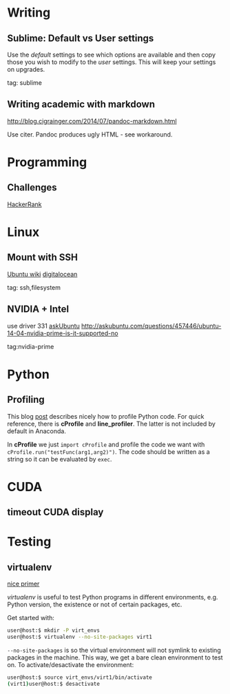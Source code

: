 # Writing
## Sublime: Default vs User settings
Use the *default* settings to see which options are available and then copy those you wish to modify to the *user* settings. This will keep your settings on upgrades.

tag: sublime

## Writing academic with markdown

http://blog.cigrainger.com/2014/07/pandoc-markdown.html

Use citer. Pandoc produces ugly HTML - see workaround.


# Programming
## Challenges
[HackerRank](https://www.hackerrank.com)

# Linux
## Mount with SSH
[Ubuntu wiki](https://help.ubuntu.com/community/SSHFS)
[digitalocean](https://www.digitalocean.com/community/tutorials/how-to-use-sshfs-to-mount-remote-file-systems-over-ssh)

tag: ssh,filesystem

## NVIDIA + Intel
use driver 331
[askUbuntu](http://askubuntu.com/questions/452556/how-to-set-up-nvidia-optimus-bumblebee-in-14-04)
http://askubuntu.com/questions/457446/ubuntu-14-04-nvidia-prime-is-it-supported-no

tag:nvidia-prime



# Python
## Profiling

This blog                           [post](https://zapier.com/engineering/profiling-python-boss/) describes nicely how to profile Python code. For quick reference, there is **cProfile** and **line_profiler**. The latter is not included by default in Anaconda.

In **cProfile** we just `import cProfile` and profile the code we want with `cProfile.run("testFunc(arg1,arg2)")`. The code should be written as a string so it can be evaluated by `exec`.

# CUDA
## timeout CUDA display

# Testing
## virtualenv

[nice primer](http://simononsoftware.com/virtualenv-tutorial/)

*virtualenv* is useful to test Python programs in different environments, e.g. Python version, the existence or not of certain packages, etc.

Get started with:

```bash
user@host:$ mkdir -P virt_envs
user@host:$ virtualenv --no-site-packages virt1
```

`--no-site-packages` is so the virtual environment will not symlink to existing packages in the machine. This way, we get a bare clean environment to test on. To activate/desactivate the environment:

```bash
user@host:$ source virt_envs/virt1/bin/activate
(virt1)user@host:$ desactivate
```

